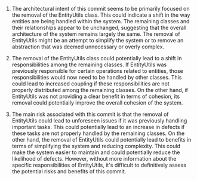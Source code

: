 1) The architectural intent of this commit seems to be primarily focused on the removal of the EntityUtils class. This could indicate a shift in the way entities are being handled within the system. The remaining classes and their relationships appear to be unchanged, suggesting that the overall architecture of the system remains largely the same. The removal of EntityUtils might be an attempt to simplify the system or to remove an abstraction that was deemed unnecessary or overly complex.

2) The removal of the EntityUtils class could potentially lead to a shift in responsibilities among the remaining classes. If EntityUtils was previously responsible for certain operations related to entities, those responsibilities would now need to be handled by other classes. This could lead to increased coupling if these responsibilities are not properly distributed among the remaining classes. On the other hand, if EntityUtils was not providing a clear benefit in terms of cohesion, its removal could potentially improve the overall cohesion of the system.

3) The main risk associated with this commit is that the removal of EntityUtils could lead to unforeseen issues if it was previously handling important tasks. This could potentially lead to an increase in defects if these tasks are not properly handled by the remaining classes. On the other hand, the removal of EntityUtils could potentially lead to benefits in terms of simplifying the system and reducing complexity. This could make the system easier to maintain and could potentially reduce the likelihood of defects. However, without more information about the specific responsibilities of EntityUtils, it's difficult to definitively assess the potential risks and benefits of this commit.